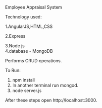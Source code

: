  Employee Appraisal  System

Technology used:


1.AngularJS,HTML,CSS

2.Express 

3.Node js  
4.database - MongoDB

Performs CRUD operations.

To Run:
1. npm install
2. In another terminal run mongod.
6. node server.js

After these steps open http://localhost:3000. 
